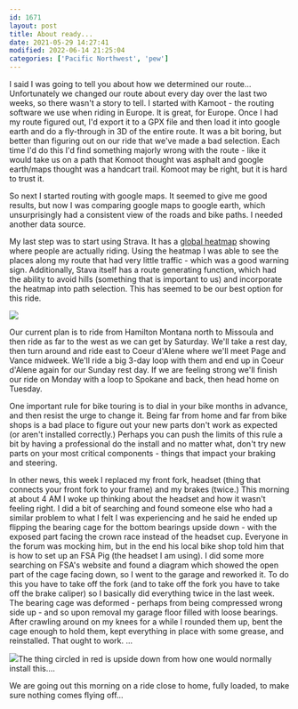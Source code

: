 ```yaml
---
id: 1671
layout: post
title: About ready...
date: 2021-05-29 14:27:41
modified: 2022-06-14 21:25:04
categories: ['Pacific Northwest', 'pew']
---
```



I said I was going to tell you about how we determined our route... Unfortunately we changed our route about every day over the last two weeks, so there wasn't a story to tell. I started with Kamoot - the routing software we use when riding in Europe. It is great, for Europe. Once I had my route figured out, I'd export it to a GPX file and then load it into google earth and do a fly-through in 3D of the entire route. It was a bit boring, but better than figuring out on our ride that we've made a bad selection. Each time I'd do this I'd find something majorly wrong with the route - like it would take us on a path that Komoot thought was asphalt and google earth/maps thought was a handcart trail. Komoot may be right, but it is hard to trust it.




So next I started routing with google maps. It seemed to give me good results, but now I was comparing google maps to google earth, which unsurprisingly had a consistent view of the roads and bike paths. I needed another data source.




My last step was to start using Strava. It has a [global heatmap](https://www.strava.com/heatmap#7.00/-120.90000/38.36000/hot/all) showing where people are actually riding. Using the heatmap I was able to see the places along my route that had very little traffic - which was a good warning sign. Additionally, Stava itself has a route generating function, which had the ability to avoid hills (something that is important to us) and incorporate the heatmap into path selection. This has seemed to be our best option for this ride.




![](https://rode.whitings.org/wp-content/uploads/2021/05/img_1066-1024x748.jpg)


Our current plan is to ride from Hamilton Montana north to Missoula and then ride as far to the west as we can get by Saturday. We'll take a rest day, then turn around and ride east to Coeur d'Alene where we'll meet Page and Vance midweek. We'll ride a big 3-day loop with them and end up in Coeur d'Alene again for our Sunday rest day. If we are feeling strong we'll finish our ride on Monday with a loop to Spokane and back, then head home on Tuesday.




One important rule for bike touring is to dial in your bike months in advance, and then resist the urge to change it. Being far from home and far from bike shops is a bad place to figure out your new parts don't work as expected (or aren't installed correctly.) Perhaps you can push the limits of this rule a bit by having a professional do the install and no matter what, don't try new parts on your most critical components - things that impact your braking and steering. 




In other news, this week I replaced my front fork, headset (thing that connects your front fork to your frame) and my brakes (twice.) This morning at about 4 AM I woke up thinking about the headset and how it wasn't feeling right. I did a bit of searching and found someone else who had a similar problem to what I felt I was experiencing and he said he ended up flipping the bearing cage for the bottom bearings upside down - with the exposed part facing the crown race instead of the headset cup. Everyone in the forum was mocking him, but in the end his local bike shop told him that is how to set up an FSA Pig (the headset I am using). I did some more searching on FSA's website and found a diagram which showed the open part of the cage facing down, so I went to the garage and reworked it. To do this you have to take off the fork (and to take off the fork you have to take off the brake caliper) so I basically did everything twice in the last week. The bearing cage was deformed - perhaps from being compressed wrong side up - and so upon removal my garage floor filled with loose bearings. After crawling around on my knees for a while I rounded them up, bent the cage enough to hold them, kept everything in place with some grease, and reinstalled. That ought to work. ...




![](https://rode.whitings.org/wp-content/uploads/2021/05/img_1065-1-445x1024.jpg)The thing circled in red is upside down from how one would normally install this….


We are going out this morning on a ride close to home, fully loaded, to make sure nothing comes flying off...




